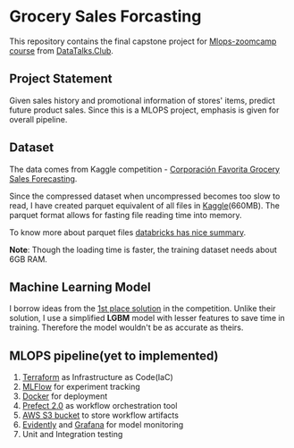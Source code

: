 # Grocery Sales Forcasting
This repository contains the final capstone project for 
[Mlops-zoomcamp course](https://github.com/DataTalksClub/mlops-zoomcamp) from [DataTalks.Club](https://datatalks.club).

## Project Statement
Given sales history and promotional information of stores' items, predict future product sales. 
Since this is a MLOPS project, emphasis is given for overall pipeline.

## Dataset
The data comes from Kaggle competition - [Corporación Favorita Grocery Sales
Forecasting](https://www.kaggle.com/competitions/favorita-grocery-sales-forecasting/overview).

Since the compressed dataset when uncompressed becomes too slow to read, I have created
parquet equivalent of all files in 
[Kaggle](https://www.kaggle.com/datasets/littlesaplings/grocery-sales-forecasting-parquet/settings?select=holiday_events.parquet)(660MB).
The parquet format allows for fasting file reading time into memory. 

To know more about parquet files [databricks has nice summary](https://www.databricks.com/glossary/what-is-parquet).

**Note**: Though the loading time is faster, the training dataset needs about 6GB RAM.

## Machine Learning Model
I borrow ideas from the [1st place solution](https://www.kaggle.com/code/shixw125/1st-place-lgb-model-public-0-506-private-0-511/script)
in the competition. Unlike their solution, I use a simplified **LGBM** model with lesser
features to save time in training. Therefore the model wouldn't be as accurate as theirs.

## MLOPS pipeline(yet to implemented)
1. [Terraform](https://www.terraform.io) as Infrastructure as Code(IaC)
2. [MLFlow](https://www.mlflow.org) for experiment tracking
3. [Docker](https://www.docker.com) for deployment
4. [Prefect 2.0](https://orion-docs.prefect.io) as workflow orchestration tool
5. [AWS S3 bucket](https://aws.amazon.com/s3/) to store workflow artifacts
6. [Evidently](https://evidentlyai.com) and [Grafana](https://grafana.com) for model monitoring
7. Unit and Integration testing


